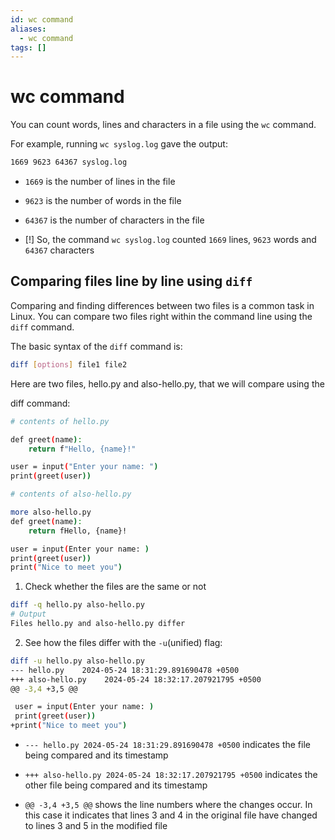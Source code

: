 ```yaml
---
id: wc command
aliases:
  - wc command
tags: []
---
```


# wc command

You can count words, lines and characters in a file using the `wc` command.

For example, running `wc syslog.log` gave the output:

```bash
1669 9623 64367 syslog.log
```

- `1669` is the number of lines in the file
- `9623` is the number of words in the file
- `64367` is the number of characters in the file

- [!] So, the command `wc syslog.log` counted `1669` lines, `9623` words and
  `64367` characters

## Comparing files line by line using `diff`

Comparing and finding differences between two files is a common task in Linux.
You can compare two files right within the command line using the `diff` command.

The basic syntax of the `diff` command is:

```bash
diff [options] file1 file2
```

Here are two files, hello.py and also-hello.py, that we will compare using the

diff command:

```bash
# contents of hello.py

def greet(name):
    return f"Hello, {name}!"

user = input("Enter your name: ")
print(greet(user))

```

```bash
# contents of also-hello.py

more also-hello.py
def greet(name):
    return fHello, {name}!

user = input(Enter your name: )
print(greet(user))
print("Nice to meet you")

```

1. Check whether the files are the same or not

```bash
diff -q hello.py also-hello.py
# Output
Files hello.py and also-hello.py differ
```

2. See how the files differ with the `-u`(unified) flag:

```bash
diff -u hello.py also-hello.py
--- hello.py    2024-05-24 18:31:29.891690478 +0500
+++ also-hello.py    2024-05-24 18:32:17.207921795 +0500
@@ -3,4 +3,5 @@

 user = input(Enter your name: )
 print(greet(user))
+print("Nice to meet you")

```

- `--- hello.py 2024-05-24 18:31:29.891690478 +0500` indicates the file being
  compared and its timestamp

- `+++ also-hello.py 2024-05-24 18:32:17.207921795 +0500` indicates the other
  file being compared and its timestamp

- `@@ -3,4 +3,5 @@` shows the line numbers where the changes occur. In this case
  it indicates that lines 3 and 4 in the original file have changed to lines 3
  and 5 in the modified file
